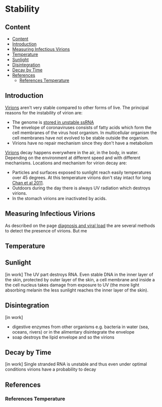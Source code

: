 # Stability

## Content
* [Content](#content)
* [Introduction](#introduction)
* [Measuring Infectious Virions](#measuring-infectious-virions)
* [Temperature](#temperature)
* [Sunlight](#sunlight)
* [Disintegration](#disintegration)
* [Decay by Time](#decay-by-time)
* [References](#references)
  * [References Temperature](#references-temperature)


## Introduction
[Virions](./coronavirus.md#virion) aren't very stable compared to other forms of live. The principal reasons for the instability of virion are:
* The genome is [stored in unstable ssRNA](./coronavirus.md#ssrna)
* The envelope of coronaviruses consists of fatty acids which form the cell membranes of the virus host organism. In multicellular organism the cell membranes have not evolved to be stable outside the organism.
* Virions have no repair mechanism since they don't have a metabolism

[Virions](./coronavirus.md#virion) decay happens everywhere in the air, in the body, in water. Depending on the environment at different speed and with different mechanisms. Locations and mechanism for virion decay are:
* Particles and surfaces exposed to sunlight reach easily temperatures over 45 degrees. At this temperature virions don't stay intact for long [Chan et al 2011](#chan).
* Outdoors during the day there is always UV radiation which destroys virions.
* In the stomach virions are inactivated by acids.


## Measuring Infectious Virions
As described on the page [diagnosis and viral load](./diagnosis_and_viral_load.md) the are several methods to detect the presence of virions. But me

## Temperature




## Sunlight

[in work]
The UV part destroys RNA. Even stable DNA in the inner layer of the skin, protected by outer layer of the skin, a cell membrane and inside a the cell nucleus takes damage from exposure to UV (the more light absorbing melanin the less sunlight reaches the inner layer of the skin).

## Disintegration
[in work]
* digestive enzymes from other organisms e.g. bacteria in water (sea, oceans, rivers) or in the alimentary disintegrate the envelope
* soap destroys the lipid envelope and so the virions

## Decay by Time
[in work]
Single stranded RNA is unstable and thus even under optimal conditions virions have a probability to decay


## References
### References Temperature